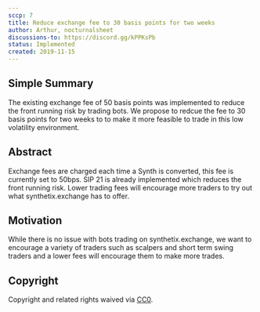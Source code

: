 ```yaml
---
sccp: 7
title: Reduce exchange fee to 30 basis points for two weeks
author: Arthur, nocturnalsheet 
discussions-to: https://discord.gg/kPPKsPb
status: Implemented
created: 2019-11-15
---
```


## Simple Summary
<!--"If you can't explain it simply, you don't understand it well enough." Provide a simplified and layman-accessible explanation of the SCCP.-->
The existing exchange fee of 50 basis points was implemented to reduce the front running risk by trading bots. We propose to redcue the fee to 30 basis points for two weeks to to make it more feasible to trade in this low volatility environment.

## Abstract
<!--A short (~200 word) description of the variable change proposed.-->
Exchange fees are charged each time a Synth is converted, this fee is currently set to 50bps. SIP 21 is already implemented which reduces the front running risk. Lower trading fees will encourage more traders to try out what synthetix.exchange has to offer. 

## Motivation
<!--The motivation is critical for SCCPs that want to update variables within Synthetix. It should clearly explain why the existing variable is not incentive aligned. SCCP submissions without sufficient motivation may be rejected outright.-->
While there is no issue with bots trading on synthetix.exchange, we want to encourage a variety of traders such as scalpers and short term swing traders and a lower fees will encourage them to make more trades.

## Copyright
Copyright and related rights waived via [CC0](https://creativecommons.org/publicdomain/zero/1.0/).
